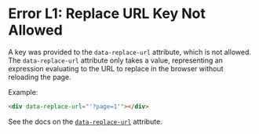 # Error L1: Replace URL Key Not Allowed

A key was provided to the `data-replace-url` attribute, which is not allowed. The `data-replace-url` attribute only takes a value, representing an expression evaluating to the URL to replace in the browser without reloading the page.

Example:

```html
<div data-replace-url="'?page=1'"></div>
```

See the docs on the [`data-replace-url`](https://data-star.dev/reference/plugins_backend#data-replace-url) attribute.